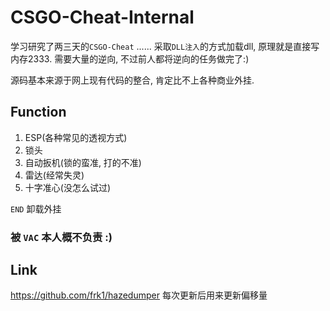 # CSGO-Cheat-Internal

学习研究了两三天的`CSGO-Cheat` ...... 采取`DLL注入`的方式加载dll, 原理就是直接写内存2333. 需要大量的逆向, 不过前人都将逆向的任务做完了:)

源码基本来源于网上现有代码的整合, 肯定比不上各种商业外挂.

## Function

1. ESP(各种常见的透视方式)
2. 锁头
3. 自动扳机(锁的蛮准, 打的不准)
4. 雷达(经常失灵)
5. 十字准心(没怎么试过)

`END` 卸载外挂

### 被 `VAC` 本人概不负责 :)

## Link

https://github.com/frk1/hazedumper 每次更新后用来更新偏移量

